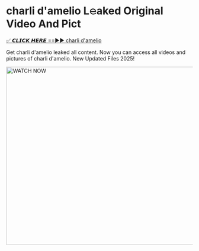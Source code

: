 # charli d'amelio L𝚎aked Original Video And Pict

<p><a href="https://cliphot.my.id/charli+d'amelio" rel="nofollow">✅ 𝘾𝙇𝙄𝘾𝙆 𝙃𝙀𝙍𝙀 ==►► charli d'amelio​</a></p>


<p>Get charli d'amelio leaked all content. Now you can access all videos and pictures of charli d'amelio. New Updated Files 2025!</p>


<p><a rel="nofollow" title="WATCH NOW" href="https://cliphot.my.id/charli+d'amelio"><img border="charli+d'amelio" height="480" width="720" title="WATCH NOW" alt="WATCH NOW" src="https://i.ibb.co.com/xMMVF88/686577567.gif"></a></p>